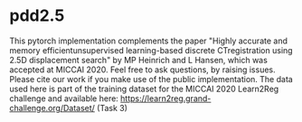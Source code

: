 # pdd2.5

This pytorch implementation complements the paper "Highly accurate and memory efficientunsupervised learning-based discrete CTregistration using 2.5D displacement search" by MP Heinrich and L Hansen, which was accepted at MICCAI 2020. Feel free to ask questions, by raising issues. Please cite our work if you make use of the public implementation. The data used here is part of the training dataset for the MICCAI 2020 Learn2Reg challenge and available here: https://learn2reg.grand-challenge.org/Dataset/ (Task 3)
